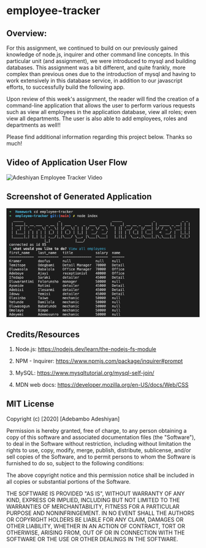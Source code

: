 # employee-tracker

## Overview:

For this assignment, we continued to build on our previously gained knowledge of node.js, inquirer and other command line concepts. In this particular unit (and assignment), we were introduced to mysql and building databases. This assignment was a bit different, and quite frankly, more complex than previous ones due to the introduction of mysql and having to work extensively in this database service, in addition to our javascript efforts, to successfully build the following app.

Upon review of this week's assignment, the reader will find the creation of a command-line application that allows the user to perform various requests such as view all employees in the application database, view all roles; even view all departments. The user is also able to add employees, roles and departments as well!!

Please find additional information regarding this project below. Thanks so much!

## Video of Application User Flow

![Adeshiyan Employee Tracker Video](./assets/tracker1.gif)

## Screenshot of Generated Application

![Adeshiyan Employee Tracker Screenshot](./assets/trackerscreenshot.png)

## Credits/Resources

1. Node.js: https://nodejs.dev/learn/the-nodejs-fs-module

2. NPM - Inquirer: https://www.npmjs.com/package/inquirer#prompt

3. MySQL: https://www.mysqltutorial.org/mysql-self-join/

4. MDN web docs: https://developer.mozilla.org/en-US/docs/Web/CSS

## MIT License

Copyright (c) [2020] [Adebambo Adeshiyan]

Permission is hereby granted, free of charge, to any person obtaining a copy
of this software and associated documentation files (the "Software"), to deal
in the Software without restriction, including without limitation the rights
to use, copy, modify, merge, publish, distribute, sublicense, and/or sell
copies of the Software, and to permit persons to whom the Software is
furnished to do so, subject to the following conditions:

The above copyright notice and this permission notice shall be included in all
copies or substantial portions of the Software.

THE SOFTWARE IS PROVIDED "AS IS", WITHOUT WARRANTY OF ANY KIND, EXPRESS OR
IMPLIED, INCLUDING BUT NOT LIMITED TO THE WARRANTIES OF MERCHANTABILITY,
FITNESS FOR A PARTICULAR PURPOSE AND NONINFRINGEMENT. IN NO EVENT SHALL THE
AUTHORS OR COPYRIGHT HOLDERS BE LIABLE FOR ANY CLAIM, DAMAGES OR OTHER
LIABILITY, WHETHER IN AN ACTION OF CONTRACT, TORT OR OTHERWISE, ARISING FROM,
OUT OF OR IN CONNECTION WITH THE SOFTWARE OR THE USE OR OTHER DEALINGS IN THE
SOFTWARE.
